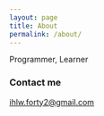 ```yaml
---
layout: page
title: About
permalink: /about/
---
```


Programmer, Learner


### Contact me

[ihlw.forty2@gmail.com](mailto:ihlw.forty2@gmail.com)
